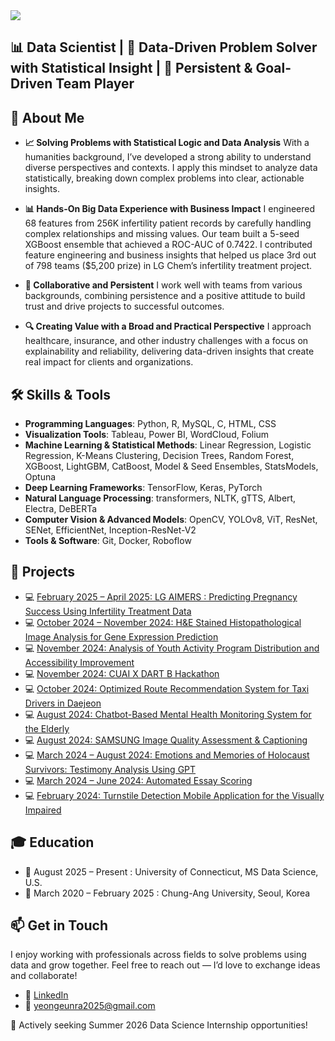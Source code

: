 



<img src="https://capsule-render.vercel.app/api?type=waving&color=auto&height=300&section=header&text=Yeong-eun%20Ra&fontSize=90&animation=fadeIn&fontAlignY=38&descAlignY=51&descAlign=62"/>

## 📊 Data Scientist | 🧠 Data-Driven Problem Solver with Statistical Insight | 💬 Persistent & Goal-Driven Team Player

## 🧠 About Me
- **📈 Solving Problems with Statistical Logic and Data Analysis**
With a humanities background, I’ve developed a strong ability to understand diverse perspectives and contexts. I apply this mindset to analyze data statistically, breaking down complex problems into clear, actionable insights.

- **📊 Hands-On Big Data Experience with Business Impact**
I engineered 68 features from 256K infertility patient records by carefully handling complex relationships and missing values. Our team built a 5-seed XGBoost ensemble that achieved a ROC-AUC of 0.7422. I contributed feature engineering and business insights that helped us place 3rd out of 798 teams ($5,200 prize) in LG Chem’s infertility treatment project.

- **🤝 Collaborative and Persistent**
I work well with teams from various backgrounds, combining persistence and a positive attitude to build trust and drive projects to successful outcomes.

- **🔍 Creating Value with a Broad and Practical Perspective**
I approach healthcare, insurance, and other industry challenges with a focus on explainability and reliability, delivering data-driven insights that create real impact for clients and organizations.


## 🛠 Skills & Tools
- **Programming Languages**: Python, R, MySQL, C, HTML, CSS
- **Visualization Tools**: Tableau, Power BI, WordCloud, Folium
- **Machine Learning & Statistical Methods**: Linear Regression, Logistic Regression, K-Means Clustering, Decision Trees, Random Forest, XGBoost, LightGBM, CatBoost, Model & Seed Ensembles, StatsModels, Optuna
- **Deep Learning Frameworks**: TensorFlow, Keras, PyTorch
- **Natural Language Processing**: transformers, NLTK, gTTS, Albert, Electra, DeBERTa
- **Computer Vision & Advanced Models**: OpenCV, YOLOv8, ViT, ResNet, SENet, EfficientNet, Inception-ResNet-V2
- **Tools & Software**: Git, Docker, Roboflow


## 🧩 Projects
- 💻 [February 2025 – April 2025: LG AIMERS : Predicting Pregnancy Success Using Infertility Treatment Data ](https://github.com/leah0727/lgaimers) 
- 💻 [October 2024 – November 2024: H&E Stained Histopathological Image Analysis for Gene Expression Prediction](https://github.com/leah0727/mai-)
- 💻 [November 2024: Analysis of Youth Activity Program Distribution and Accessibility Improvement](https://github.com/leah0727/youth-)
- 💻 [November 2024: CUAI X DART B Hackathon ](https://github.com/leah0727/hackathon1109-)
- 💻 [October 2024: Optimized Route Recommendation System for Taxi Drivers in Daejeon](https://github.com/leah0727/Taxi-recommendation-)
- 💻 [August 2024: Chatbot-Based Mental Health Monitoring System for the Elderly](https://github.com/leah0727/idea-chatbot)
- 💻 [August 2024: SAMSUNG Image Quality Assessment & Captioning](https://github.com/leah0727/transformer-image-captioning)
- 💻 [March 2024 – August 2024: Emotions and Memories of Holocaust Survivors: Testimony Analysis Using GPT](https://github.com/leah0727/Artificial-Intelligence-Humanities)
- 💻 [March 2024 – June 2024: Automated Essay Scoring](https://github.com/leah0727/automated-essay-scoring)
- 💻 [February 2024: Turnstile Detection Mobile Application for the Visually Impaired](https://github.com/leah0727/Turnstile-detection-)


## 🎓 Education
- 🏫 August 2025 – Present : University of Connecticut, MS Data Science, U.S.
- 🏫 March 2020 – February 2025 : Chung-Ang University, Seoul, Korea


## 📫 Get in Touch
I enjoy working with professionals across fields to solve problems using data and grow together. Feel free to reach out — I’d love to exchange ideas and collaborate!

- 📎 [LinkedIn](https://www.linkedin.com/in/yeongeun-ra/)  
- 📧 yeongeunra2025@gmail.com 

💼 Actively seeking Summer 2026 Data Science Internship opportunities! 
